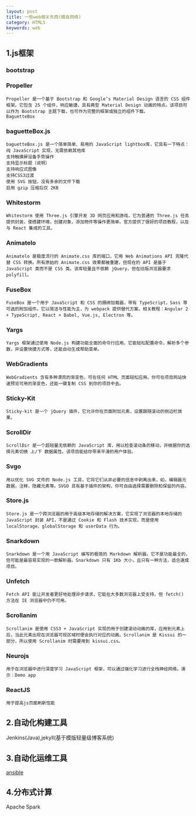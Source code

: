 ```yaml
---
layout: post
title: 一些web相关东西(摘自网络)
category: HTML5
keywords: web
---
```



## 1.js框架

### bootstrap

### Propeller

	Propeller 是一个基于 Bootstrap 和 Google’s Material Design 语言的 CSS 组件框架。它包含 25 个组件，响应敏捷，具有典型 Material Design 动画的特点。该项目可以作为 Bootstrap 主题下载，也可作为完整的框架或独立的组件下载。
	BaguetteBox

### baguetteBox.js


	baguetteBox.js 是一个简单简单、易用的 JavaScript lightbox库，它具有一下特点：
	纯 JavaScript 实现，无需依赖其他库
	支持触摸屏设备手势操作
	支持显示标题（说明）
	支持响应式图像
	支持CSS3过渡
	使用 SVG 按钮，没有多余的文件下载
	启用 gzip 压缩后仅 2KB

### Whitestorm

	Whitestorm 使用 Three.js 引擎开发 3D 网页应用和游戏，它为普通的 Three.js 任务提供封装，使搭建环境，创建对象，添加物件等操作更简单。官方提供了很好的项目教程，以及与 React 集成的工具。


### Animatelo

	Animatelo 是极度流行的 Animate.css 库的端口，它用 Web Animations API 克隆代替 CSS 转换。所有原始的 Animate.css 效果都被重建，但现在的 API 是基于 JavaScript 类而不是 CSS 类。该库轻量且不依赖 jQuery，但在旧版浏览器要求 polyfill。

### FuseBox

	FuseBox 是一个用于 JavaScript 和 CSS 的捆绑加载器，带有 TypeScript，Sass 等可选的附加组件。它以简洁与性能为主，为 webpack 提供替代方案。相关教程：Angular 2 + TypeScript, React + Babel, Vue.js, Electron 等。

### Yargs

	Yargs 框架通过使用 Node.js 构建功能全面的命令行应用，它能轻松配置命令，解析多个参数，并设置快捷方式等，还能自动生成帮助菜单。

### WebGradients

	WebGradients 含有多种漂亮的渐变色，可在任何 HTML 页面轻松应用。你可在项目网站快速预览可用的渐变色，还能一键复制 CSS 到你的项目中去。

### Sticky-Kit

	Sticky-kit 是一个 jQuery 插件，它允许你在页面附加元素，设置跟随滚动的侧边栏效果。

### ScrollDir

	ScrollDir 是一个超轻量无依赖的 JavaScript 库，用以检查滚动条的移动，并根据你的选择元素切换 上/下 数据属性。该项目能给你带来平滑的用户体验。

### Svgo

	用以优化 SVG 文件的 Node.js 工具，它将它们从非必要的信息中剥离出来，如，编辑器元数据，注释，隐藏元素等。SVGO 具有基于插件的架构，你可自由选择需要删除和保留的内容。

### Store.js

	Store.js 是一个跨浏览器的用于高级本地存储的解决方案，它实现了浏览器的本地存储的 JavaScript 封装 API，不是通过 Cookie 和 Flash 技术实现，而是使用 localStorage、globalStorage 和 userData 行为。

### Snarkdown

	Snarkdown 是一个用 JavaScript 编写的极简的 Markdown 解析器。它不是功能最全的，但可能是最容易实现的一款解析器。Snarkdown 只有 1Kb 大小，且只有一种方法，适合速成项目。

### Unfetch

	Fetch API 能让开发者更好地处理异步请求，它能在大多数浏览器上受支持，但 fetch() 方法在 IE 浏览器中仍不可用。

### Scrollanim

	Scrollanim 是使用 CSS3 + JavaScript 实现的用于创建滚动动画的库，应用到元素上后，当此元素出现在浏览器可视区域时便会执行对应的动画。Scrollanim 是 Kissui 的一部分，所以使用 Scrollanim 时需要用到 kissui.css。

### Neurojs

	用于在浏览器中进行深度学习 JavaScript 框架，可以通过强化学习进行全栈神经网络。演示：Demo app

### ReactJS

	用于提高js页面刷新性能


## 2.自动化构建工具

Jenkins(Java),jekyll(基于模版轻量级博客系统)

## 3.自动化运维工具

[ansible](http://www.ansible.com.cn/docs/intro.html)

## 4.分布式计算

Apache Spark
